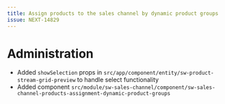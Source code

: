 ```yaml
---
title: Assign products to the sales channel by dynamic product groups
issue: NEXT-14829
---
```

# Administration
*  Added `showSelection` props in `src/app/component/entity/sw-product-stream-grid-preview` to handle select functionality
*  Added component `src/module/sw-sales-channel/component/sw-sales-channel-products-assignment-dynamic-product-groups`
